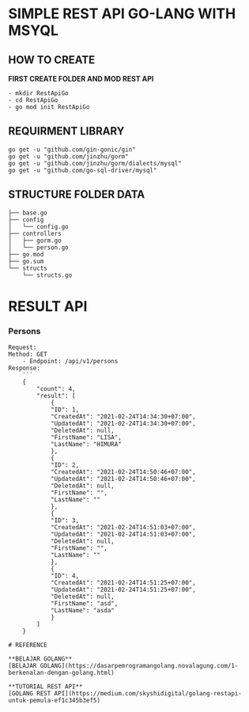 # SIMPLE REST API GO-LANG WITH MSYQL

## HOW TO CREATE

**FIRST CREATE FOLDER AND MOD REST API**
```
- mkdir RestApiGo
- cd RestApiGo
- go mod init RestApiGo

```

## REQUIRMENT LIBRARY

```
go get -u "github.com/gin-gonic/gin"
go get -u "github.com/jinzhu/gorm"
go get -u "github.com/jinzhu/gorm/dialects/mysql"
go get -u "github.com/go-sql-driver/mysql"

```
## STRUCTURE FOLDER DATA


```
├── base.go
├── config
│   └── config.go
├── controllers
│   ├── gorm.go
│   └── person.go
├── go.mod
├── go.sum
└── structs
    └── structs.go

```


# RESULT API

### Persons
```
Request:
Method: GET 
    - Endpoint: /api/v1/persons
Response:
    ```
    {
        "count": 4,
        "result": [
            {
            "ID": 1,
            "CreatedAt": "2021-02-24T14:34:30+07:00",
            "UpdatedAt": "2021-02-24T14:34:30+07:00",
            "DeletedAt": null,
            "FirstName": "LISA",
            "LastName": "HIMURA"
            },
            {
            "ID": 2,
            "CreatedAt": "2021-02-24T14:50:46+07:00",
            "UpdatedAt": "2021-02-24T14:50:46+07:00",
            "DeletedAt": null,
            "FirstName": "",
            "LastName": ""
            },
            {
            "ID": 3,
            "CreatedAt": "2021-02-24T14:51:03+07:00",
            "UpdatedAt": "2021-02-24T14:51:03+07:00",
            "DeletedAt": null,
            "FirstName": "",
            "LastName": ""
            },
            {
            "ID": 4,
            "CreatedAt": "2021-02-24T14:51:25+07:00",
            "UpdatedAt": "2021-02-24T14:51:25+07:00",
            "DeletedAt": null,
            "FirstName": "asd",
            "LastName": "asda"
            }
        ]
    }
```
```
# REFERENCE

**BELAJAR GOLANG**
[BELAJAR GOLANG](https://dasarpemrogramangolang.novalagung.com/1-berkenalan-dengan-golang.html)

**TUTORIAL REST API**
[GOLANG REST API](https://medium.com/skyshidigital/golang-restapi-untuk-pemula-ef1c345b3ef5)
